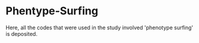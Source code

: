 # Phentype-Surfing
Here, all the codes that were used in the study involved 'phenotype surfing' is deposited. 
